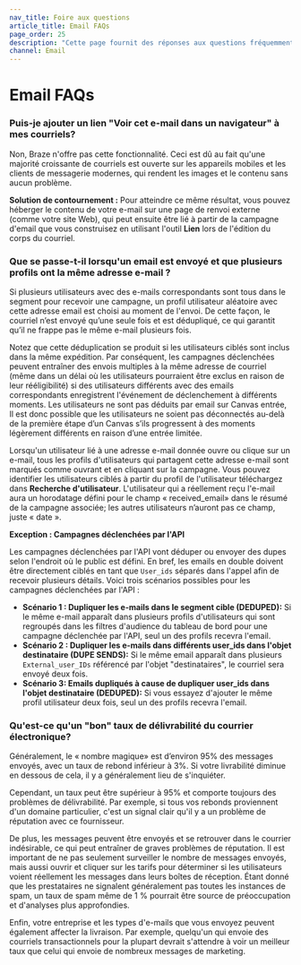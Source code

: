 ```yaml
---
nav_title: Foire aux questions
article_title: Email FAQs
page_order: 25
description: "Cette page fournit des réponses aux questions fréquemment posées sur la messagerie électronique."
channel: Email
---
```


# Email FAQs

### Puis-je ajouter un lien "Voir cet e-mail dans un navigateur" à mes courriels?

Non, Braze n'offre pas cette fonctionnalité. Ceci est dû au fait qu'une majorité croissante de courriels est ouverte sur les appareils mobiles et les clients de messagerie modernes, qui rendent les images et le contenu sans aucun problème.

**Solution de contournement :** Pour atteindre ce même résultat, vous pouvez héberger le contenu de votre e-mail sur une page de renvoi externe (comme votre site Web), qui peut ensuite être lié à partir de la campagne d'email que vous construisez en utilisant l'outil **Lien** lors de l'édition du corps du courriel.

### Que se passe-t-il lorsqu'un email est envoyé et que plusieurs profils ont la même adresse e-mail ?

Si plusieurs utilisateurs avec des e-mails correspondants sont tous dans le segment pour recevoir une campagne, un profil utilisateur aléatoire avec cette adresse email est choisi au moment de l'envoi. De cette façon, le courriel n’est envoyé qu’une seule fois et est dédupliqué, ce qui garantit qu’il ne frappe pas le même e-mail plusieurs fois.

Notez que cette déduplication se produit si les utilisateurs ciblés sont inclus dans la même expédition. Par conséquent, les campagnes déclenchées peuvent entraîner des envois multiples à la même adresse de courriel (même dans un délai où les utilisateurs pourraient être exclus en raison de leur rééligibilité) si des utilisateurs différents avec des emails correspondants enregistrent l'événement de déclenchement à différents moments. Les utilisateurs ne sont pas déduits par email sur Canvas entrée, Il est donc possible que les utilisateurs ne soient pas déconnectés au-delà de la première étape d’un Canvas s’ils progressent à des moments légèrement différents en raison d’une entrée limitée.

Lorsqu'un utilisateur lié à une adresse e-mail donnée ouvre ou clique sur un e-mail, tous les profils d'utilisateurs qui partagent cette adresse e-mail sont marqués comme ouvrant et en cliquant sur la campagne. Vous pouvez identifier les utilisateurs ciblés à partir du profil de l'utilisateur téléchargez dans **Recherche d'utilisateur**. L'utilisateur qui a réellement reçu l'e-mail aura un horodatage défini pour le champ « received_email» dans le résumé de la campagne associée; les autres utilisateurs n’auront pas ce champ, juste « date ».

**Exception : Campagnes déclenchées par l'API**

Les campagnes déclenchées par l'API vont déduper ou envoyer des dupes selon l'endroit où le public est défini. En bref, les emails en double doivent être directement ciblés en tant que `User_ids` séparés dans l'appel afin de recevoir plusieurs détails. Voici trois scénarios possibles pour les campagnes déclenchées par l'API :

- **Scénario 1 : Dupliquer les e-mails dans le segment cible (DEDUPED):** Si le même e-mail apparaît dans plusieurs profils d'utilisateurs qui sont regroupés dans les filtres d'audience du tableau de bord pour une campagne déclenchée par l'API, seul un des profils recevra l'email.
- **Scénario 2 : Dupliquer les e-mails dans différents user_ids dans l'objet destinataire (DUPE SENDS):** Si le même email apparaît dans plusieurs `External_user_IDs` référencé par l'objet "destinataires", le courriel sera envoyé deux fois.
- **Scénario 3: Emails dupliqués à cause de dupliquer user_ids dans l'objet destinataire (DEDUPED):** Si vous essayez d'ajouter le même profil utilisateur deux fois, seul un des profils recevra l'email.

### Qu'est-ce qu'un "bon" taux de délivrabilité du courrier électronique?

Généralement, le « nombre magique» est d’environ 95% des messages envoyés, avec un taux de rebond inférieur à 3%. Si votre livrabilité diminue en dessous de cela, il y a généralement lieu de s'inquiéter.

Cependant, un taux peut être supérieur à 95% et comporte toujours des problèmes de délivrabilité. Par exemple, si tous vos rebonds proviennent d'un domaine particulier, c'est un signal clair qu'il y a un problème de réputation avec ce fournisseur.

De plus, les messages peuvent être envoyés et se retrouver dans le courrier indésirable, ce qui peut entraîner de graves problèmes de réputation. Il est important de ne pas seulement surveiller le nombre de messages envoyés, mais aussi ouvrir et cliquer sur les tarifs pour déterminer si les utilisateurs voient réellement les messages dans leurs boîtes de réception. Étant donné que les prestataires ne signalent généralement pas toutes les instances de spam, un taux de spam même de 1 % pourrait être source de préoccupation et d'analyses plus approfondies.

Enfin, votre entreprise et les types d'e-mails que vous envoyez peuvent également affecter la livraison. Par exemple, quelqu'un qui envoie des courriels transactionnels pour la plupart devrait s'attendre à voir un meilleur taux que celui qui envoie de nombreux messages de marketing.

